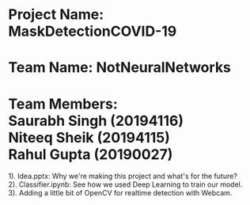 # Project Name: MaskDetectionCOVID-19 <br>
# Team Name: NotNeuralNetworks
# Team Members: <br> Saurabh Singh (20194116) <br> Niteeq Sheik (20194115) <br> Rahul Gupta (20190027) <br>
1). Idea.pptx: Why we're making this project and what's for the future? <br>
2). Classifier.ipynb: See how we used Deep Learning to train our model. <br>
3). Adding a little bit of OpenCV for realtime detection with Webcam.
